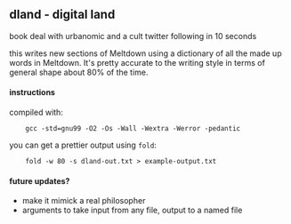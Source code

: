 ## dland - digital land
book deal with urbanomic and a cult twitter following in 10 seconds

this writes new sections of Meltdown using a dictionary of all the made up words
in Meltdown. It's pretty accurate to the writing style in terms of general shape
about 80% of the time.

#### instructions
compiled with:
```
    gcc -std=gnu99 -O2 -Os -Wall -Wextra -Werror -pedantic
```

you can get a prettier output using ``fold``:
```
    fold -w 80 -s dland-out.txt > example-output.txt
```

#### future updates?
* make it mimick a real philosopher
* arguments to take input from any file, output to a named file
